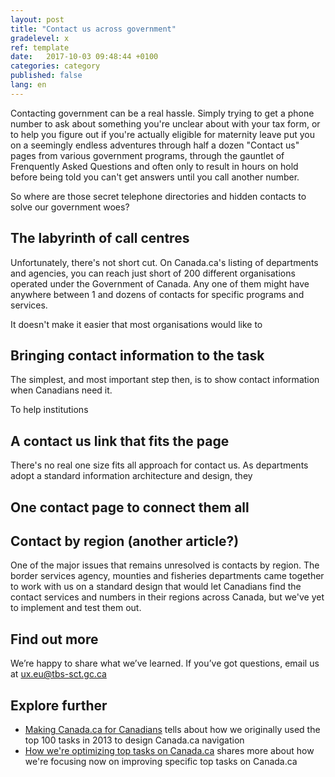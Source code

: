 ```yaml
---
layout: post
title: "Contact us across government"
gradelevel: x
ref: template
date:   2017-10-03 09:48:44 +0100
categories: category
published: false
lang: en
---
```


Contacting government can be a real hassle. Simply trying to get a phone number to ask about something you're unclear about with your tax form, or to help you figure out if you're actually eligible for maternity leave put you on a seemingly endless adventures through half a dozen "Contact us" pages from various government programs, through the gauntlet of Frenquently Asked Questions and often only to result in hours on hold before being told you can't get answers until you call another number.

So where are those secret telephone directories and hidden contacts to solve our government woes?

## The labyrinth of call centres

Unfortunately, there's not short cut. On Canada.ca's listing of departments and agencies, you can reach just short of 200 different organisations operated under the Government of Canada. Any one of them might have anywhere between 1 and dozens of contacts for specific programs and services.

It doesn't make it easier that most organisations would like to 

## Bringing contact information to the task

The simplest, and most important step then, is to show contact information when Canadians need it.

To help institutions 



## A contact us link that fits the page

There's no real one size fits all approach for contact us. As departments adopt a standard information architecture and design, they 


##




## One contact page to connect them all


## Contact by region (another article?)

One of the major issues that remains unresolved is contacts by region. The border services agency, mounties and fisheries departments came together to work with us on a standard design that would let Canadians find the contact services and numbers in their regions across Canada, but we've yet to implement and test them out.



## Find out more

We’re happy to share what we’ve learned. If you’ve got questions, email us at ux.eu@tbs-sct.gc.ca

## Explore further

* [Making Canada.ca for Canadians]() tells about how we originally used the top 100 tasks in 2013 to design Canada.ca navigation
* [How we're optimizing top tasks on Canada.ca](https://canada-ca.github.io/category/2017/08/21/optimization-overview.html) shares more about how we're focusing now on improving specific top tasks on Canada.ca
